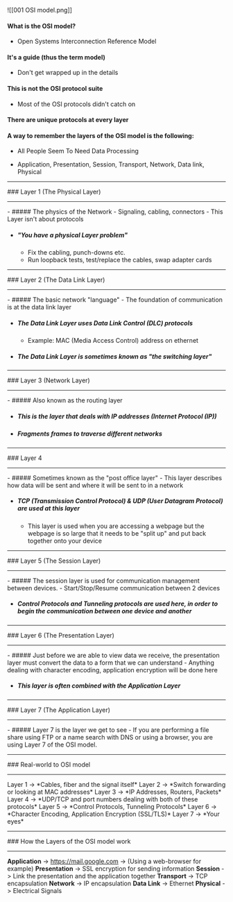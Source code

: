 ![[001 OSI model.png]]

#### What is the OSI model?
- Open Systems Interconnection Reference Model

#### It's a guide (thus the term model)
- Don't get wrapped up in the details

#### This is not the OSI protocol suite
- Most of the OSI protocols didn't catch on

#### There are unique protocols at every layer

#### A way to remember the layers of the OSI model is the following:
- All People Seem To Need Data Processing

- Application, Presentation, Session, Transport, Network, Data link, Physical


<hr>
### Layer 1 (The Physical Layer)
<hr>
- ##### The physics of the Network
	- Signaling, cabling, connectors
	- This Layer isn't about protocols

- ##### "You have a physical Layer problem"
	- Fix the cabling, punch-downs etc.
	- Run loopback tests, test/replace the cables, swap adapter cards


<hr>
### Layer 2 (The Data Link Layer)
<hr>
- ##### The basic network "language"
	- The foundation of communication is at the data link layer

- ##### The Data Link Layer uses Data Link Control (DLC) protocols 
	- Example: MAC (Media Access Control) address on ethernet

- ##### The Data Link Layer is sometimes known as "the switching layer"


<hr>
### Layer 3 (Network Layer)
<hr>
- ##### Also known as the routing layer

- ##### This is the layer that deals with IP addresses (Internet Protocol (IP))

- ##### Fragments frames to traverse different networks


<hr>
### Layer 4
<hr>
- ##### Sometimes known as the "post office layer"
	- This layer describes how data will be sent and where it will be sent to in a network

- ##### TCP (Transmission Control Protocol) & UDP (User Datagram Protocol) are used at this layer
	- This layer is used when you are accessing a webpage but the webpage is so large that it needs to be "split up" and put back together onto your device


<hr>
### Layer 5 (The Session Layer)
<hr>
- ##### The session layer is used for communication management between devices.
	- Start/Stop/Resume communication between 2 devices

- ##### Control Protocols and Tunneling protocols are used here, in order to begin the communication between one device and another


<hr>
### Layer 6 (The Presentation Layer)
<hr>
- ##### Just before we are able to view data we receive, the presentation layer must convert the data to a form that we can understand
	- Anything dealing with character encoding, application encryption will be done here

 - ##### This layer is often combined with the Application Layer


<hr>
### Layer 7 (The Application Layer)
<hr>
- ##### Layer 7 is the layer we get to see
	- If you are performing a file share using FTP or a name search with DNS or using a browser, you are using Layer 7 of the OSI model.


<hr>
### Real-world to OSI model
<hr>
Layer 1 -> *Cables, fiber and the signal itself*
Layer 2 -> *Switch forwarding or looking at MAC addresses*
Layer 3 -> *IP Addresses, Routers, Packets*
Layer 4 -> *UDP/TCP and port numbers dealing with both of these protocols*
Layer 5 -> *Control Protocols, Tunneling Protocols*
Layer 6 -> *Character Encoding, Application Encryption (SSL/TLS)*
Layer 7 -> *Your eyes*


<hr>
### How the Layers of the OSI model work
<hr>

**Application** ->        https://mail.google.com -> (Using a web-browser for example) 
**Presentation** ->      SSL encryption for sending information
**Session** ->               Link the presentation and the application together
**Transport** ->           TCP encapsulation
**Network** ->              IP encapsulation
**Data Link** ->             Ethernet
**Physical** ->               Electrical Signals